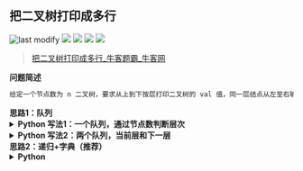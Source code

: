 ## 把二叉树打印成多行
<!--START_SECTION:badge-->

![last modify](https://img.shields.io/static/v1?label=last%20modify&message=2022-10-14%2014%3A59%3A33&color=yellowgreen&style=flat-square)
[![](https://img.shields.io/static/v1?label=&message=%E4%B8%AD%E7%AD%89&color=yellow&style=flat-square)](../../../README.md#中等)
[![](https://img.shields.io/static/v1?label=&message=%E7%89%9B%E5%AE%A2&color=green&style=flat-square)](../../../README.md#牛客)
[![](https://img.shields.io/static/v1?label=&message=%E4%BA%8C%E5%8F%89%E6%A0%91/%E6%A0%91&color=blue&style=flat-square)](../../../README.md#二叉树树)
[![](https://img.shields.io/static/v1?label=&message=%E7%83%AD%E9%97%A8%26%E7%BB%8F%E5%85%B8%26%E6%98%93%E9%94%99&color=blue&style=flat-square)](../../../README.md#热门经典易错)

<!--END_SECTION:badge-->
<!--info
tags: [二叉树, 热门]
source: 牛客
level: 中等
number: '0080'
name: 把二叉树打印成多行
companies: []
-->

> [把二叉树打印成多行_牛客题霸_牛客网](https://www.nowcoder.com/practice/445c44d982d04483b04a54f298796288)

<summary><b>问题简述</b></summary>

```txt
给定一个节点数为 n 二叉树，要求从上到下按层打印二叉树的 val 值，同一层结点从左至右输出，每一层输出一行，将输出的结果存放到一个二维数组中返回。
```

<!-- 
<details><summary><b>详细描述</b></summary>

```txt
```

</details>
-->


<!-- <div align="center"><img src="../../../_assets/xxx.png" height="300" /></div> -->

<summary><b>思路1：队列</b></summary>

<details><summary><b>Python 写法1：一个队列，通过节点数判断层次</b></summary>

```python
class Solution:
    def Print(self , pRoot: TreeNode) -> List[List[int]]:
        if not pRoot: return []
        
        from collections import deque
        
        q = deque()
        q.append(pRoot)
        cnt = 1  # 当前层的节点数
        nxt = 0  # 下一层的节点数
        tmp = []  # 当前层的节点
        ret = []
        
        while q:
            x = q.popleft()
            tmp.append(x.val)
            cnt -= 1
            
            if x.left:
                q.append(x.left)
                nxt += 1
            if x.right:
                q.append(x.right)
                nxt += 1
            
            if not cnt:  # 如果当前层的节点输出完了，打印下一层的节点
                ret.append(tmp[:])
                tmp = []
                cnt = nxt
                nxt = 0
            
        return ret
```

</details>

<details><summary><b>Python 写法2：两个队列，当前层和下一层</b></summary>

```python
class Solution:
    def Print(self , pRoot: TreeNode) -> List[List[int]]:
        if not pRoot: return []
        
        cur, nxt = [], []
        cur.append(pRoot)
        ret, tmp = [], []
        
        while cur:
            for x in cur:
                tmp.append(x.val)
                if x.left: nxt.append(x.left)
                if x.right: nxt.append(x.right)
            ret.append(tmp[:])
            cur, nxt, tmp = nxt, [], []
            
        return ret
```

</details>



<summary><b>思路2：递归+字典（推荐）</b></summary>

<details><summary><b>Python</b></summary>

```python
class Solution:
    def Print(self , pRoot: TreeNode) -> List[List[int]]:
        from collections import defaultdict
        
        book = defaultdict(list)
        
        def dfs(x, depth):
            if not x: return
            book[depth].append(x.val)
            dfs(x.left, depth + 1)
            dfs(x.right, depth + 1)
        
        dfs(pRoot, 0)
        # Python 3.6 之后，字典默认是有序的，因此直接打印即可
        return list(book.values())
```

</details>